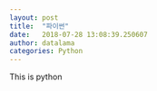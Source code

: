 ```yaml
---
layout: post
title:  "파이썬"
date:   2018-07-28 13:08:39.250607
author: datalama
categories: Python
---
```


This is python
